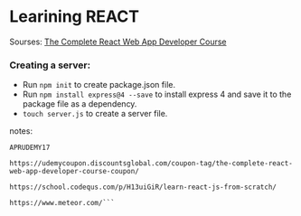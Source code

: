 # Learining REACT


Sourses: [The Complete React Web App Developer Course](https://udemycoupon.discountsglobal.com/coupon-tag/the-complete-react-web-app-developer-course-coupon/)

### Creating a server:
* Run `npm init` to create package.json file.
* Run `npm install express@4 --save` to install express 4 and save it to the package file as a dependency.
* `touch server.js` to create a server file.




















notes:
```
APRUDEMY17

https://udemycoupon.discountsglobal.com/coupon-tag/the-complete-react-web-app-developer-course-coupon/

https://school.codequs.com/p/H13uiGiR/learn-react-js-from-scratch/

https://www.meteor.com/```
